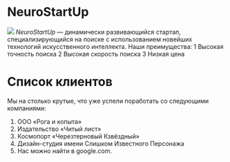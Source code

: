 # NeuroStartUp
![](https://netology-code.github.io/git-homeworks/introduction/assets/logo.png)
*NeuroStartUp* — динамически развивающийся стартап, специализирующийся на поиске с использованием новейших технологий искусственного интеллекта.
Наши преимущества:
1 Высокая точность поиска
2 Высокая скорость поиска
3 Низкая цена

# Список клиентов
Мы на столько крутые, что уже успели поработать со следующими компаниями:

1) ООО «Рога и копыта»
2) Издательство «Читый лист»
3) Космопорт «Черезтерновый Кзвёздный»
4) Дизайн-студия имени Слишком Известного Персонажа
5) Нас можно найти в google.com.